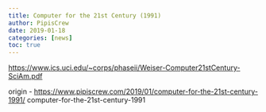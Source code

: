 ```yaml
---
title: Computer for the 21st Century (1991)
author: PipisCrew
date: 2019-01-18
categories: [news]
toc: true
---
```


https://www.ics.uci.edu/~corps/phaseii/Weiser-Computer21stCentury-SciAm.pdf

origin - https://www.pipiscrew.com/2019/01/computer-for-the-21st-century-1991/ computer-for-the-21st-century-1991